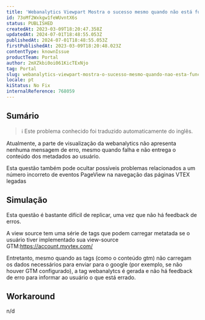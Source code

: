 ```yaml
---
title: 'Webanalytics Viewpart Mostra o sucesso mesmo quando não está funcionando'
id: 73oMf2Wxkgw1feWUvntX6s
status: PUBLISHED
createdAt: 2023-03-09T18:20:47.358Z
updatedAt: 2024-07-01T18:48:55.053Z
publishedAt: 2024-07-01T18:48:55.053Z
firstPublishedAt: 2023-03-09T18:20:48.023Z
contentType: knownIssue
productTeam: Portal
author: 2mXZkbi0oi061KicTExNjo
tag: Portal
slug: webanalytics-viewpart-mostra-o-sucesso-mesmo-quando-nao-esta-funcionando
locale: pt
kiStatus: No Fix
internalReference: 768059
---
```


## Sumário

>ℹ️ Este problema conhecido foi traduzido automaticamente do inglês.


Atualmente, a parte de visualização da webanalytics não apresenta nenhuma mensagem de erro, mesmo quando falha e não entrega o conteúdo dos metadados ao usuário.

Esta questão também pode ocultar possíveis problemas relacionados a um número incorreto de eventos PageView na navegação das páginas VTEX legadas


##

## Simulação


Esta questão é bastante difícil de replicar, uma vez que não há feedback de erros.

A view source tem uma série de tags que podem carregar metatada se o usuário tiver implementado sua view-source GTM:https://account.myvtex.com/

Entretanto, mesmo quando as tags (como o conteúdo gtm) não carregam os dados necessários para enviar para o google (por exemplo, se não houver GTM configurado), a tag webanalytcs é gerada e não há feedback de erro para informar ao usuário o que está errado.


##

## Workaround


n/d





